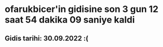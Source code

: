 # ofarukbicer'in gidisine son 3 gun 12 saat 54 dakika 09 saniye kaldi

## Gidis tarihi: 30.09.2022 :(